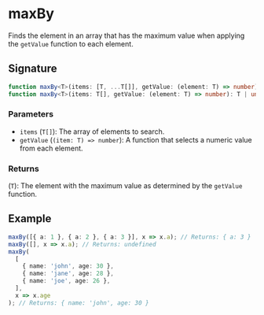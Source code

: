 # maxBy

Finds the element in an array that has the maximum value when applying the `getValue` function to each element.

## Signature

```typescript
function maxBy<T>(items: [T, ...T[]], getValue: (element: T) => number): T;
function maxBy<T>(items: T[], getValue: (element: T) => number): T | undefined;
```

### Parameters

- `items` (`T[]`): The array of elements to search.
- `getValue` (`(item: T) => number`): A function that selects a numeric value from each element.

### Returns

(`T`): The element with the maximum value as determined by the `getValue` function.

## Example

```typescript
maxBy([{ a: 1 }, { a: 2 }, { a: 3 }], x => x.a); // Returns: { a: 3 }
maxBy([], x => x.a); // Returns: undefined
maxBy(
  [
    { name: 'john', age: 30 },
    { name: 'jane', age: 28 },
    { name: 'joe', age: 26 },
  ],
  x => x.age
); // Returns: { name: 'john', age: 30 }
```
